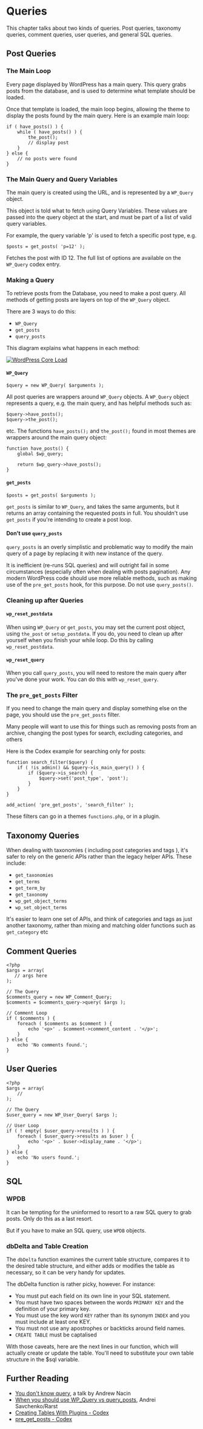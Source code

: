 # Queries

This chapter talks about two kinds of queries. Post queries, taxonomy queries, comment queries, user queries, and general SQL queries.

## Post Queries

### The Main Loop

Every page displayed by WordPress has a main query. This query grabs posts from the database, and is used to determine what template should be loaded.

Once that template is loaded, the main loop begins, allowing the theme to display the posts found by the main query. Here is an example main loop:

```
if ( have_posts() ) {
    while ( have_posts() ) {
        the_post();
        // display post
    }
} else {
    // no posts were found
}
```

### The Main Query and Query Variables

The main query is created using the URL, and is represented by a `WP_Query` object.

This object is told what to fetch using Query Variables. These values are passed into the query object at the start, and must be part of a list of valid query variables.

For example, the query variable 'p' is used to fetch a specific post type, e.g.

    $posts = get_posts( 'p=12' );

Fetches the post with ID 12. The full list of options are available on the `WP_Query` codex entry.

### Making a Query

To retrieve posts from the Database, you need to make a post query. All methods of getting posts are layers on top of the `WP_Query` object.

There are 3 ways to do this:

 - `WP_Query`
 - `get_posts`
 - `query_posts`

This diagram explains what happens in each method:

[![WordPress Core Load](../assets/query_functions.png)](../assets/query_functions.png)

#### `WP_Query`

```
$query = new WP_Query( $arguments );
```
All post queries are wrappers around `WP_Query` objects. A `WP_Query` object represents a query, e.g. the main query, and has helpful methods such as:

```
$query->have_posts();
$query->the_post();
```
etc. The functions `have_posts();` and `the_post();` found in most themes are wrappers around the main query object:

```
function have_posts() {
	global $wp_query;

	return $wp_query->have_posts();
}
```

#### `get_posts`

```
$posts = get_posts( $arguments );
```

`get_posts` is similar to `WP_Query`, and takes the same arguments, but it returns an array containing the requested posts in full. You shouldn't use `get_posts` if you're intending to create a post loop.

#### Don't use `query_posts`

`query_posts` is an overly simplistic and problematic way to modify the main query of a page by replacing it with new instance of the query.

It is inefficient (re-runs SQL queries) and will outright fail in some circumstances (especially often when dealing with posts pagination). Any modern WordPress code should use more reliable methods, such as making use of the `pre_get_posts` hook, for this purpose. Do not use `query_posts()`.


### Cleaning up after Queries

#### `wp_reset_postdata`

When using `WP_Query` or `get_posts`, you may set the current post object, using `the_post` or `setup_postdata`. If you do, you need to clean up after yourself when you finish your while loop. Do this by calling `wp_reset_postdata`.

#### `wp_reset_query`

When you call `query_posts`, you will need to restore the main query after you've done your work. You can do this with `wp_reset_query`.

### The `pre_get_posts` Filter

If you need to change the main query and display something else on the page, you should use the `pre_get_posts` filter.

Many people will want to use this for things such as removing posts from an archive, changing the post types for search, excluding categories, and others

Here is the Codex example for searching only for posts:

```
function search_filter($query) {
    if ( !is_admin() && $query->is_main_query() ) {
        if ($query->is_search) {
            $query->set('post_type', 'post');
        }
    }
}

add_action( 'pre_get_posts', 'search_filter' );
```

These filters can go in a themes `functions.php`, or in a plugin.

## Taxonomy Queries

When dealing with taxonomies ( including post categories and tags ), it's safer to rely on the generic APIs rather than the legacy helper APIs. These include:

 - `get_taxonomies`
 - `get_terms`
 - `get_term_by`
 - `get_taxonomy`
 - `wp_get_object_terms`
 - `wp_set_object_terms`

It's easier to learn one set of APIs, and think of categories and tags as just another taxonomy, rather than mixing and matching older functions such as `get_category` etc

## Comment Queries

```
<?php
$args = array(
   // args here
);

// The Query
$comments_query = new WP_Comment_Query;
$comments = $comments_query->query( $args );

// Comment Loop
if ( $comments ) {
	foreach ( $comments as $comment ) {
		echo '<p>' . $comment->comment_content . '</p>';
	}
} else {
	echo 'No comments found.';
}
```
## User Queries

```
<?php
$args = array(
    //
);

// The Query
$user_query = new WP_User_Query( $args );

// User Loop
if ( ! empty( $user_query->results ) ) {
	foreach ( $user_query->results as $user ) {
		echo '<p>' . $user->display_name . '</p>';
	}
} else {
	echo 'No users found.';
}
```

## SQL

### WPDB

It can be tempting for the uninformed to resort to a raw SQL query to grab posts. Only do this as a last resort.

But if you have to make an SQL query, use `WPDB` objects.

### dbDelta and Table Creation

The `dbDelta` function examines the current table structure, compares it to the desired table structure, and either adds or modifies the table as necessary, so it can be very handy for updates.

The dbDelta function is rather picky, however. For instance:

 - You must put each field on its own line in your SQL statement.
 - You must have two spaces between the words `PRIMARY KEY` and the definition of your primary key.
 - You must use the key word `KEY` rather than its synonym `INDEX` and you must include at least one KEY.
 - You must not use any apostrophes or backticks around field names.
 - `CREATE TABLE` must be captalised

With those caveats, here are the next lines in our function, which will actually create or update the table. You'll need to substitute your own table structure in the $sql variable.

## Further Reading

 - [You don't know query](http://www.slideshare.net/andrewnacin/you-dont-know-query-wordcamp-netherlands-2012), a talk by Andrew Nacin
 - [When you should use WP_Query vs query_posts](http://wordpress.stackexchange.com/a/1755/736), Andrei Savchenko/Rarst
 - [Creating Tables With Plugins - Codex](http://codex.wordpress.org/Creating_Tables_with_Plugins#Creating_or_Updating_the_Table)
 - [pre_get_posts - Codex](http://codex.wordpress.org/Plugin_API/Action_Reference/pre_get_posts)
